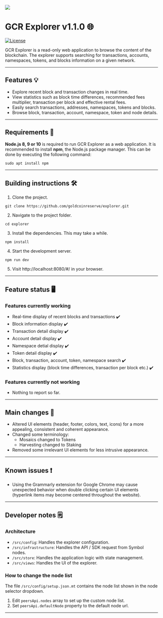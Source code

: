 
![](https://coincost.net/uploads/temp/4c6fb6e0682ec5477550c7914638169c.png)
# GCR Explorer v1.1.0 🌐

[![License](https://img.shields.io/badge/License-Apache%202.0-blue.svg)](https://opensource.org/licenses/Apache-2.0)

GCR Explorer is a read-only web application to browse the content of the blockchain. 
The explorer supports searching for transactions, accounts, namespaces, tokens, and blocks information on a given network.
***
## Features 💡
* Explore recent block and transaction changes in real time.
* View statistics such as block time differences, recommended fees multiplier, transaction per block and effective rental fees.
* Easily search transactions, addresses, namespaces, tokens and blocks.
* Browse block, transaction, account, namespace, token and node details.

***
## Requirements 🧰

**Node.js 8, 9 or 10** is required to run GCR Explorer as a web application.
It is recommended to install **npm**, the Node.js package manager. This can be done by executing the following command:

```
sudo apt install npm
```
***
## Building instructions 🛠️

1. Clone the project.


 ```
git clone https://github.com/goldcoinreserve/explorer.git
 ```

2. Navigate to the project folder.

 ```
cd explorer
 ```
	
3. Install the dependencies. This may take a while.

 ```
npm install 
 ```

4. Start the development server.

 ```
npm run dev 
 ```

5. Visit http://localhost:8080/#/ in your browser.
***
## Feature status 🖥️
### Features currently working
* Real-time display of recent blocks and transactions ✔️
* Block information display ✔️
* Transaction detail display ✔️
* Account detail display ✔️
* Namespace detial display ✔️
* Token detail display ✔️
* Block, transaction, account, token, namespace search ✔️
* Statistics display (block time differences, transaction per block etc.) ✔️
### Features currently not working
* Nothing to report so far.
***
## Main changes 🔧
* Altered UI elements (header, footer, colors, text, icons) for a more appealing, consistent and coherent appearance.
* Changed some terminology:
	* Mosaics changed to Tokens
	* Harvesting changed to Staking
* Removed some irrelevant UI elements for less intrusive appearance.
***
## Known issues ❗
* Using the Grammarly extension for Google Chrome may cause unexpected behavior when double clicking certain UI elements (hyperlink items may become centered throughout the website).
***
## Developer notes 🗒️

### Architecture

* `/src/config`: Handles the explorer configuration.
* `/src/infrastructure`: Handles the API / SDK request from Symbol nodes.
* `/src/store`: Handles the application logic with state management.
* `/src/views`: Handles the UI of the explorer.

### How to change the node list

The file `/src/config/setup.json.mt` contains the node list shown in the node selector dropdown.

1. Edit `peersApi.nodes` array to set up the custom node list.
2. Set `peersApi.defaultNode` property to the default node url.

***